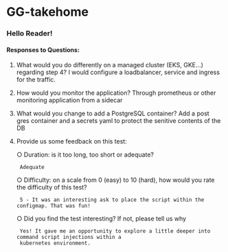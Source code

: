 # GG-takehome
### Hello Reader! 
#### Responses to Questions: 
1. What would you do differently on a managed cluster (EKS, GKE…) regarding step 4?
I would configure a loadbalancer, service and ingress for the traffic. 

2. How would you monitor the application?
Through prometheus or other monitoring application from a sidecar

3. What would you change to add a PostgreSQL container?
Add a post gres container and a secrets yaml to protect the senitive contents of the DB

4. Provide us some feedback on this test:
    
    ○ Duration: is it too long, too short or adequate?
        
        Adequate
    
    ○ Difficulty: on a scale from 0 (easy) to 10 (hard), how would you rate the difficulty
    of this test?

        5 - It was an interesting ask to place the script within the configmap. That was fun! 

    ○ Did you find the test interesting? If not, please tell us why

        Yes! It gave me an opportunity to explore a little deeper into command script injections within a 
        kubernetes environment.  